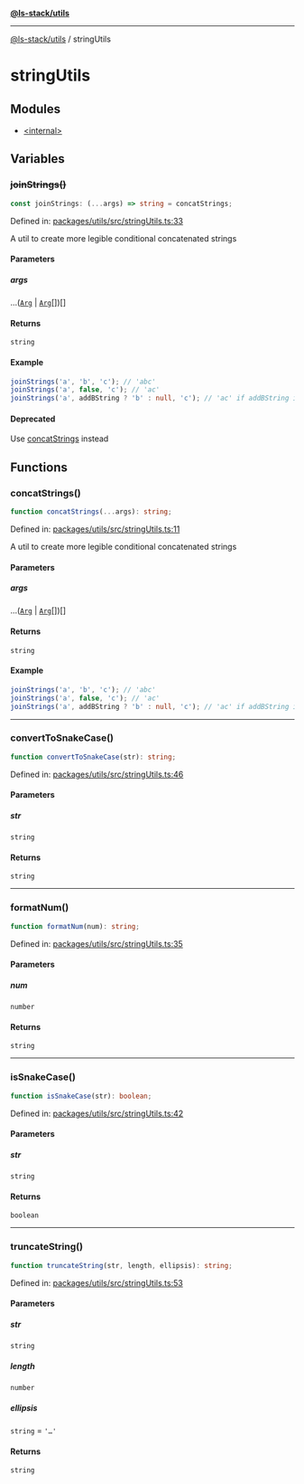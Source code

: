 [**@ls-stack/utils**](../README.md)

---

[@ls-stack/utils](../modules.md) / stringUtils

# stringUtils

## Modules

- [\<internal\>](-internal-.md)

## Variables

### ~~joinStrings()~~

```ts
const joinStrings: (...args) => string = concatStrings;
```

Defined in: [packages/utils/src/stringUtils.ts:33](https://github.com/lucasols/utils/blob/main/packages/utils/src/stringUtils.ts#L33)

A util to create more legible conditional concatenated strings

#### Parameters

##### args

...([`Arg`](-internal-.md#arg) \| [`Arg`](-internal-.md#arg)[])[]

#### Returns

`string`

#### Example

```ts
joinStrings('a', 'b', 'c'); // 'abc'
joinStrings('a', false, 'c'); // 'ac'
joinStrings('a', addBString ? 'b' : null, 'c'); // 'ac' if addBString is false, 'abc' if addBString is true
```

#### Deprecated

Use [concatStrings](#concatstrings) instead

## Functions

### concatStrings()

```ts
function concatStrings(...args): string;
```

Defined in: [packages/utils/src/stringUtils.ts:11](https://github.com/lucasols/utils/blob/main/packages/utils/src/stringUtils.ts#L11)

A util to create more legible conditional concatenated strings

#### Parameters

##### args

...([`Arg`](-internal-.md#arg) \| [`Arg`](-internal-.md#arg)[])[]

#### Returns

`string`

#### Example

```ts
joinStrings('a', 'b', 'c'); // 'abc'
joinStrings('a', false, 'c'); // 'ac'
joinStrings('a', addBString ? 'b' : null, 'c'); // 'ac' if addBString is false, 'abc' if addBString is true
```

---

### convertToSnakeCase()

```ts
function convertToSnakeCase(str): string;
```

Defined in: [packages/utils/src/stringUtils.ts:46](https://github.com/lucasols/utils/blob/main/packages/utils/src/stringUtils.ts#L46)

#### Parameters

##### str

`string`

#### Returns

`string`

---

### formatNum()

```ts
function formatNum(num): string;
```

Defined in: [packages/utils/src/stringUtils.ts:35](https://github.com/lucasols/utils/blob/main/packages/utils/src/stringUtils.ts#L35)

#### Parameters

##### num

`number`

#### Returns

`string`

---

### isSnakeCase()

```ts
function isSnakeCase(str): boolean;
```

Defined in: [packages/utils/src/stringUtils.ts:42](https://github.com/lucasols/utils/blob/main/packages/utils/src/stringUtils.ts#L42)

#### Parameters

##### str

`string`

#### Returns

`boolean`

---

### truncateString()

```ts
function truncateString(str, length, ellipsis): string;
```

Defined in: [packages/utils/src/stringUtils.ts:53](https://github.com/lucasols/utils/blob/main/packages/utils/src/stringUtils.ts#L53)

#### Parameters

##### str

`string`

##### length

`number`

##### ellipsis

`string` = `'…'`

#### Returns

`string`

